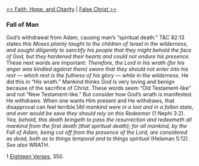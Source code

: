 [<< Faith, Hope, and Charity](Faith,%20Hope,%20and%20Charity)  |  [False Christ >>](False%20Christ)

### Fall of Man
God’s withdrawal from Adam, causing man’s “spiritual death.” T&C 82:13 states *this Moses plainly taught to the children of Israel in the wilderness, and sought diligently to sanctify his people that they might behold the face of God, but they hardened their hearts and could not endure his presence.* These next words are important: *Therefore, the Lord in his wrath (for his anger was kindled against them) swore that they should not enter into his rest — which rest is the fullness of his glory — while in the wilderness.* He did this in “His wrath.” Mankind thinks God is very loving and benign because of the sacrifice of Christ. These words seem “Old Testament-like” and not “New Testament-like.” But consider how God’s wrath is manifested. He withdraws. When one wants Him present and He withdraws, that disapproval can feel terrible.1*All mankind were in a lost and in a fallen state, and ever would be save they should rely on this Redeemer* (1 Nephi 3:2). *Yea, behold, this death bringeth to pass the resurrection and redeemeth all mankind from the first death (that spiritual death); for all mankind, by the Fall of Adam, being cut off from the presence of the Lord, are considered as dead, both as to things temporal and to things spiritual* (Helaman 5:12). *See also* WRATH.



1
[Eighteen Verses](#), 350.